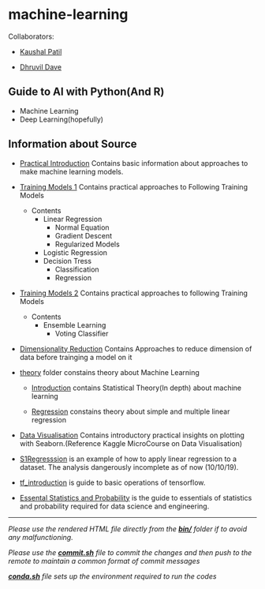 # machine-learning

Collaborators:

- [Kaushal Patil](https://github.com/Kaushal1011)

- [Dhruvil Dave](https://github.com/dhruvildave)

## Guide to AI with Python(And R)

- Machine Learning
- Deep Learning(hopefully)

## Information about Source

- [Practical Introduction](src/Practical_Introduction_00.ipynb) Contains basic information about approaches to make machine learning models.
- [Training Models 1](src/Training_Models_01.ipynb) Contains practical approaches to Following Training Models
    - Contents
        - Linear Regression
            - Normal Equation
            - Gradient Descent
            - Regularized Models
        - Logistic Regression
        - Decision Tress
            - Classification
            - Regression
- [Training Models 2](src/Training_Models_02.ipynb) Contains practical approaches to following Training Models
    - Contents
        - Ensemble Learning
            - Voting Classifier
- [Dimensionality Reduction](src/Dimensionality_Redcution_03.ipynb) Contains Approaches to reduce dimension of data before trainging a model on it 

- [theory](src/theory) folder constains theory about Machine Learning

    - [Introduction](src/theory/00_Introduction.ipynb) contains Statistical Theory(In depth) about machine learning

    - [Regression](src/theory/01_Regression.ipynb) constains theory about simple and multiple linear regression

- [Data Visualisation](src/analytics/Data_Visualisation.ipynb) Contains introductory practical insights on plotting with Seaborn.(Reference Kaggle MicroCourse on Data Visualisation)

- [S1Regresssion](src/research/S1Regresssion.ipynb) is an example of how to apply linear regression to a dataset. The analysis dangerously incomplete as of now (10/10/19).

- [tf_introduction](src/research/tf_introduction.ipynb) is guide to basic operations of tensorflow.

- [Essental Statistics and Probability](src/stats_and_prob.ipynb) is the guide to essentials of statistics and probability required for data science and engineering.

---
*Please use the rendered HTML file directly from the __[bin/](bin/)__ folder if to avoid any malfunctioning.*

*Please use the __[commit.sh](commit.sh)__ file to commit the changes and then push to the remote to maintain a common format of commit messages*

*__[conda.sh](conda.sh)__ file sets up the environment required to run the codes*
